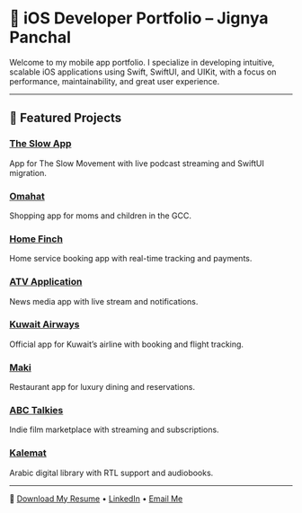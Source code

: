 # 📱 iOS Developer Portfolio – Jignya Panchal

Welcome to my mobile app portfolio. I specialize in developing intuitive, scalable iOS applications using Swift, SwiftUI, and UIKit, with a focus on performance, maintainability, and great user experience.

---

## 📌 Featured Projects

### [The Slow App](projects/the-slow-app.md)
App for The Slow Movement with live podcast streaming and SwiftUI migration.

### [Omahat](projects/omahat.md)
Shopping app for moms and children in the GCC.

### [Home Finch](projects/home-finch.md)
Home service booking app with real-time tracking and payments.

### [ATV Application](projects/atv-app.md)
News media app with live stream and notifications.

### [Kuwait Airways](projects/kuwait-airways.md)
Official app for Kuwait’s airline with booking and flight tracking.

### [Maki](projects/maki.md)
Restaurant app for luxury dining and reservations.

### [ABC Talkies](projects/abc-talkies.md)
Indie film marketplace with streaming and subscriptions.

### [Kalemat](projects/kalemat.md)
Arabic digital library with RTL support and audiobooks.

---
📄 [Download My Resume](assets/Jignya_Resume.pdf) • [LinkedIn](https://linkedin.com/in/yourprofile) • [Email Me](mailto:your.email@example.com)

